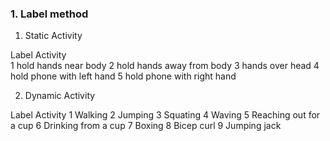 ### 1. Label method

1. Static Activity
    
Label   Activity  
1       hold hands near body
2       hold hands away from body
3       hands over head
4       hold phone with left hand
5       hold phone with right hand
    
2. Dynamic Activity

Label   Activity
1       Walking
2       Jumping
3       Squating
4       Waving
5       Reaching out for a cup
6       Drinking from a cup
7       Boxing
8       Bicep curl
9       Jumping jack